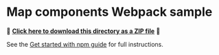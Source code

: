 # Map components Webpack sample

📁 **[Click here to download this directory as a ZIP file](https://esri.github.io/jsapi-resources/zips/map-component-sample-webpack.zip)** 📁

See the [Get started with npm guide](https://developers.arcgis.com/javascript/latest/get-started/#npm) for full instructions.

